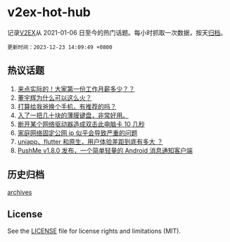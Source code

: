 # v2ex-hot-hub

 记录[V2EX](https://www.v2ex.com/)从 2021-01-06 日至今的热门话题。每小时抓取一次数据，按天[归档](archives)。

`更新时间：2023-12-23 14:09:49 +0800`

## 热议话题

1. [来点实际的！大家第一份工作月薪多少？？](https://www.v2ex.com/t/1002606)
1. [董宇辉为什么可以这么火？](https://www.v2ex.com/t/1002717)
1. [打算给我爸换个手机，有推荐的吗？](https://www.v2ex.com/t/1002690)
1. [入了一把几十块的薄膜键盘，非常好用。](https://www.v2ex.com/t/1002718)
1. [断开某个网络驱动器造成双击此电脑卡 10 几秒](https://www.v2ex.com/t/1002754)
1. [家庭网络固定公网 ip 似乎会导致严重的问题](https://www.v2ex.com/t/1002761)
1. [uniapp、flutter 和原生，用户体验差距到底有多大 ？](https://www.v2ex.com/t/1002615)
1. [PushMe v1.8.0 发布，一个简单轻量的 Android 消息通知客户端](https://www.v2ex.com/t/1002637)

## 历史归档

[archives](archives)

## License

See the [LICENSE](LICENSE) file for license rights and limitations (MIT).
